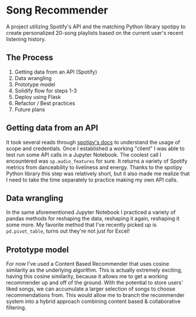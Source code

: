 # Song Recommender
A project utilizing Spotify's API and the matching Python library spotipy to create personalized 20-song playlists based on the current user's recent listening history.

## The Process
1. Getting data from an API (Spotify)
2. Data wrangling
3. Prototype model
4. Solidify flow for steps 1-3
5. Deploy using Flask
6. Refactor / Best practices
7. Future plans

## Getting data from an API
It took several reads through [spotipy's docs](https://spotipy.readthedocs.io/en/2.19.0/) to understand the usage of scope and credentials. Once I established a working "client" I was able to test run some API calls in a Jupyter Notebook. The coolest call I encountered was `sp.audio_features` for sure. It returns a variety of Spotify metrics from danceability to liveliness and energy. Thanks to the spotipy Python library this step was relatively short, but it also made me realize that I need to take the time separately to practice making my own API calls.


## Data wrangling
In the same aforementioned Jupyter Notebook I practiced a variety of pandas methods for reshaping the data, reshaping it again, reshaping it some more. My favorite method that I've recently picked up is `pd.pivot_table`, turns out they're not just for Excel!

## Prototype model
For now I've used a Content Based Recommender that uses cosine similarity as the underlying algorithm. This is actually extremely exciting, having this cosine similarity, because it allows me to get a working recommender up and off of the ground. With the potential to store users' liked songs, we can accumulate a larger selection of songs to choose recommendations from. This would allow me to branch the recommender system into a hybrid approach combining content based & collaborative filtering.